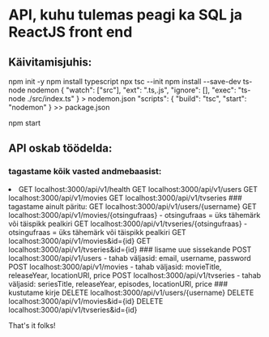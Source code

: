# API, kuhu tulemas peagi ka SQL ja ReactJS front end

## Käivitamisjuhis:
npm init -y
npm install typescript
npx tsc --init
npm install --save-dev ts-node nodemon
{
  "watch": ["src"],
  "ext": ".ts,.js",
  "ignore": [],
  "exec": "ts-node ./src/index.ts"
} > nodemon.json
"scripts": {
    "build": "tsc",
    "start": "nodemon"
} >> package.json

npm start

## API oskab töödelda:
### tagastame kõik vasted andmebaasist:
<li>GET localhost:3000/api/v1/health
GET localhost:3000/api/v1/users
GET localhost:3000/api/v1/movies
GET localhost:3000/api/v1/tvseries
### tagastame ainult päritu:
GET localhost:3000/api/v1/users/{username}
GET localhost:3000/api/v1/movies/{otsingufraas} - otsingufraas = üks tähemärk või täispikk pealkiri
GET localhost:3000/api/v1/tvseries/{otsingufraas} - otsingufraas = üks tähemärk või täispikk pealkiri
GET localhost:3000/api/v1/movies&id={id}
GET localhost:3000/api/v1/tvseries&id={id}
### lisame uue sissekande
POST localhost:3000/api/v1/users - tahab väljasid: email, username, password
POST localhost:3000/api/v1/movies - tahab väljasid: movieTitle, releaseYear, locationURI, price
POST localhost:3000/api/v1/tvseries - tahab väljasid: seriesTitle, releaseYear, episodes, locationURI, price
### kustutame kirje
DELETE localhost:3000/api/v1/users/{username}
DELETE localhost:3000/api/v1/movies&id={id}
DELETE localhost:3000/api/v1/tvseries&id={id}

That's it folks!
